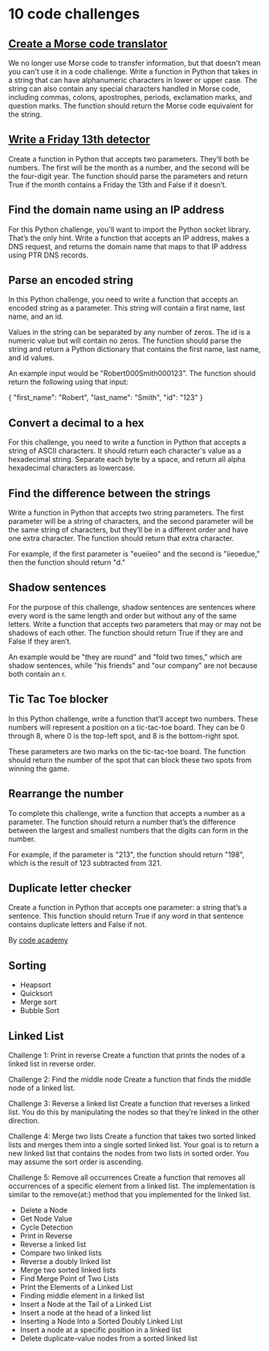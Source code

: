 # 10 code challenges

## [Create a Morse code translator](https://github.com/rtomacelli/pcep/blob/main/custom/morse.py)
We no longer use Morse code to transfer information, but that doesn't mean you can't use it in a code challenge. Write a function in Python that takes in a string that can have alphanumeric characters in lower or upper case.
The string can also contain any special characters handled in Morse code, including commas, colons, apostrophes, periods, exclamation marks, and question marks. The function should return the Morse code equivalent for the string.

## [Write a Friday 13th detector](https://github.com/rtomacelli/pcep/blob/main/custom/jason_scheduler.py)
Create a function in Python that accepts two parameters. They’ll both be numbers. The first will be the month as a number, and the second will be the four-digit year. The function should parse the parameters and return True if the month contains a Friday the 13th and False if it doesn’t.

## Find the domain name using an IP address
For this Python challenge, you'll want to import the Python socket library. That’s the only hint. Write a function that accepts an IP address, makes a DNS request, and returns the domain name that maps to that IP address using PTR DNS records.

## Parse an encoded string
In this Python challenge, you need to write a function that accepts an encoded string as a parameter. This string will contain a first name, last name, and an id.

Values in the string can be separated by any number of zeros. The id is a numeric value but will contain no zeros. The function should parse the string and return a Python dictionary that contains the first name, last name, and id values.

An example input would be "Robert000Smith000123". The function should return the following using that input:

{ "first_name": "Robert", "last_name": "Smith", "id": "123" }

## Convert a decimal to a hex
For this challenge, you need to write a function in Python that accepts a string of ASCII characters. It should return each character's value as a hexadecimal string. Separate each byte by a space, and return all alpha hexadecimal characters as lowercase.

## Find the difference between the strings
Write a function in Python that accepts two string parameters. The first parameter will be a string of characters, and the second parameter will be the same string of characters, but they’ll be in a different order and have one extra character. The function should return that extra character.

For example, if the first parameter is "eueiieo" and the second is "iieoedue," then the function should return "d."

## Shadow sentences
For the purpose of this challenge, shadow sentences are sentences where every word is the same length and order but without any of the same letters. Write a function that accepts two parameters that may or may not be shadows of each other. The function should return True if they are and False if they aren’t.

An example would be "they are round" and "fold two times," which are shadow sentences, while "his friends" and "our company" are not because both contain an r.

## Tic Tac Toe blocker
In this Python challenge, write a function that’ll accept two numbers. These numbers will represent a position on a tic-tac-toe board. They can be 0 through 8, where 0 is the top-left spot, and 8 is the bottom-right spot.

These parameters are two marks on the tic-tac-toe board. The function should return the number of the spot that can block these two spots from winning the game.

## Rearrange the number
To complete this challenge, write a function that accepts a number as a parameter. The function should return a number that’s the difference between the largest and smallest numbers that the digits can form in the number.

For example, if the parameter is "213", the function should return "198", which is the result of 123 subtracted from 321.

## Duplicate letter checker
Create a function in Python that accepts one parameter: a string that’s a sentence. This function should return True if any word in that sentence contains duplicate letters and False if not.

By [code academy](https://www.codecademy.com/resources/blog/advanced-python-code-challenges/)


## Sorting
- Heapsort
- Quicksort
- Merge sort
- Bubble Sort

## Linked List

Challenge 1: Print in reverse
Create a function that prints the nodes of a linked list in reverse order. 

Challenge 2: Find the middle node
Create a function that finds the middle node of a linked list.

Challenge 3: Reverse a linked list
Create a function that reverses a linked list. You do this by manipulating the nodes so that they’re linked in the other direction.

Challenge 4: Merge two lists
Create a function that takes two sorted linked lists and merges them into a single sorted linked list. Your goal is to return a new linked list that contains the nodes from two lists in sorted order. You may assume the sort order is ascending. 

Challenge 5: Remove all occurrences
Create a function that removes all occurrences of a specific element from a linked list. The implementation is similar to the remove(at:) method that you implemented for the linked list.

- Delete a Node
- Get Node Value
- Cycle Detection
- Print in Reverse
- Reverse a linked list
- Compare two linked lists
- Reverse a doubly linked list
- Merge two sorted linked lists
- Find Merge Point of Two Lists
- Print the Elements of a Linked List
- Finding middle element in a linked list
- Insert a Node at the Tail of a Linked List
- Insert a node at the head of a linked list
- Inserting a Node Into a Sorted Doubly Linked List
- Insert a node at a specific position in a linked list
- Delete duplicate-value nodes from a sorted linked list

